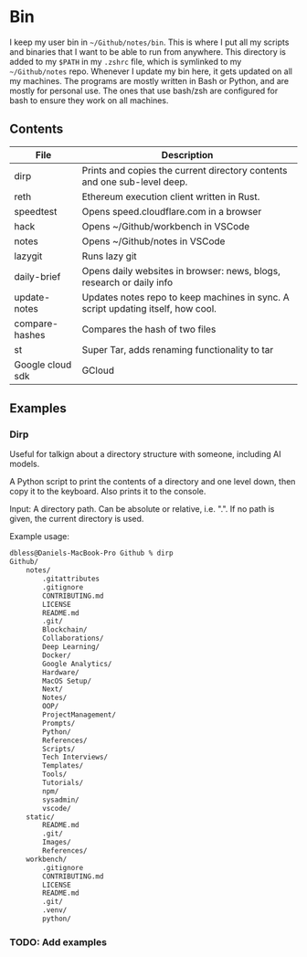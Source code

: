 # Bin

I keep my user bin in `~/Github/notes/bin`.
This is where I put all my scripts and binaries that I want to be able to run from anywhere.
This directory is added to my `$PATH` in my `.zshrc` file, which is symlinked to my `~/Github/notes` repo.
Whenever I update my bin here, it gets updated on all my machines. The programs are mostly written in Bash or Python, and are mostly for personal use. The ones that use bash/zsh are configured for bash to ensure they work on all machines.

## Contents

| File             | Description                                                                      |
| ---------------- | -------------------------------------------------------------------------------- |
| dirp             | Prints and copies the current directory contents and one sub-level deep.         |
| reth             | Ethereum execution client written in Rust.                                       |
| speedtest        | Opens speed.cloudflare.com in a browser                                          |
| hack             | Opens ~/Github/workbench in VSCode                                               |
| notes            | Opens ~/Github/notes in VSCode                                                   |
| lazygit          | Runs lazy git                                                                    |
| daily-brief      | Opens daily websites in browser: news, blogs, research or daily info             |
| update-notes     | Updates notes repo to keep machines in sync. A script updating itself, how cool. |
| compare-hashes   | Compares the hash of two files                                                   |
| st               | Super Tar, adds renaming functionality to tar                                    |
| Google cloud sdk | GCloud                                                                           |

## Examples

### Dirp

Useful for talkign about a directory structure with someone, including AI models.

A Python script to print the contents of a directory and one level down, then copy it to the keyboard. Also prints it to the console.

Input: A directory path. Can be absolute or relative, i.e. ".". If no path is given, the current directory is used.

Example usage:

```bash
dbless@Daniels-MacBook-Pro Github % dirp
Github/
    notes/
        .gitattributes
        .gitignore
        CONTRIBUTING.md
        LICENSE
        README.md
        .git/
        Blockchain/
        Collaborations/
        Deep Learning/
        Docker/
        Google Analytics/
        Hardware/
        MacOS Setup/
        Next/
        Notes/
        OOP/
        ProjectManagement/
        Prompts/
        Python/
        References/
        Scripts/
        Tech Interviews/
        Templates/
        Tools/
        Tutorials/
        npm/
        sysadmin/
        vscode/
    static/
        README.md
        .git/
        Images/
        References/
    workbench/
        .gitignore
        CONTRIBUTING.md
        LICENSE
        README.md
        .git/
        .venv/
        python/
```

### TODO: Add examples
